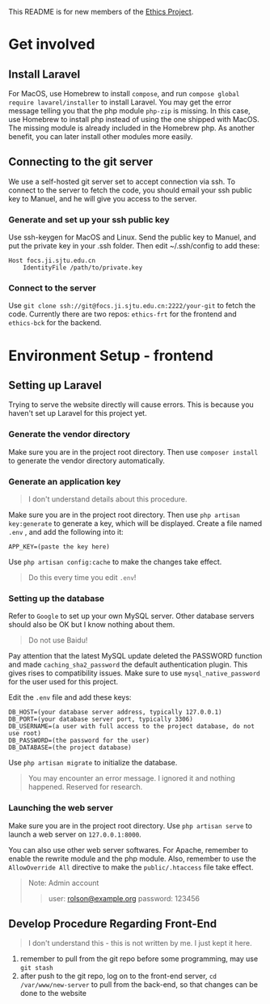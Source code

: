 This README is for new members of the [Ethics Project](https://cgae.sjtu.edu.cn/).

# Get involved

## Install Laravel

For MacOS, use Homebrew to install  `compose`, and run `compose global require lavarel/installer` to install Laravel. You may get the error message telling you that the php module `php-zip` is missing. In this case, use Homebrew to install php instead of using the one shipped with MacOS. The missing module is already included in the Homebrew php. As another benefit, you can later install other modules more easily.

## Connecting to the git server

We use a self-hosted git server set to accept connection via ssh. To connect to the server to fetch the code, you should email your ssh public key to Manuel, and he will give you access to the server. 

### Generate and set up your ssh public key

Use ssh-keygen for MacOS and Linux. Send the public key to Manuel, and put the private key in your .ssh folder. Then edit ~/.ssh/config to add these:

    Host focs.ji.sjtu.edu.cn
        IdentityFile /path/to/private.key

### Connect to the server

Use  `git clone ssh://git@focs.ji.sjtu.edu.cn:2222/your-git`  to fetch the code. Currently there are two repos: `ethics-frt` for the frontend and `ethics-bck` for the backend.

# Environment Setup - frontend

## Setting up Laravel

Trying to serve the website directly will cause errors. This is because you haven't set up Laravel for this project yet.

### Generate the vendor directory

Make sure you are in the project root directory. Then use `composer install` to generate the vendor directory automatically.

### Generate an application key

> I don't understand details about this procedure.

Make sure you are in the project root directory. Then use `php artisan key:generate` to generate a key, which will be displayed. Create a file named  `.env` , and add the following into it:

    APP_KEY=(paste the key here)
    
Use `php artisan config:cache` to make the changes take effect. 

>Do this every time you edit `.env`!
    
### Setting up the database

Refer to `Google` to set up your own MySQL server. Other database servers should also be OK but I know nothing about them. 

>Do not use Baidu!

Pay attention that the latest MySQL update deleted the PASSWORD function and made `caching_sha2_password` the default authentication plugin. This gives rises to compatibility issues. Make sure to use `mysql_native_password` for the user used for this project.

Edit the `.env` file and add these keys:

    DB_HOST=(your database server address, typically 127.0.0.1)
    DB_PORT=(your database server port, typically 3306)
    DB_USERNAME=(a user with full access to the project database, do not use root)
    DB_PASSWORD=(the password for the user)
    DB_DATABASE=(the project database)
    
Use `php artisan migrate` to initialize the database.

> You may encounter an error message. I ignored it and nothing happened. Reserved for research.

### Launching the web server

Make sure you are in the project root directory. Use `php artisan serve` to launch a web server on `127.0.0.1:8000`. 

You can also use other web server softwares. For Apache, remember to enable the rewrite module and the php module. Also, remember to use the `AllowOverride All` directive to make the `public/.htaccess` file take effect.

>Note: Admin account
>>user: rolson@example.org
>>password: 123456

## Develop Procedure Regarding Front-End

>I don't understand this - this is not written by me. I just kept it here.

1. remember to pull from the git repo before some programming, may use `git stash`
2. after push to the git repo, log on to the front-end server, `cd /var/www/new-server` to pull from the back-end, so that changes can be done to the website
